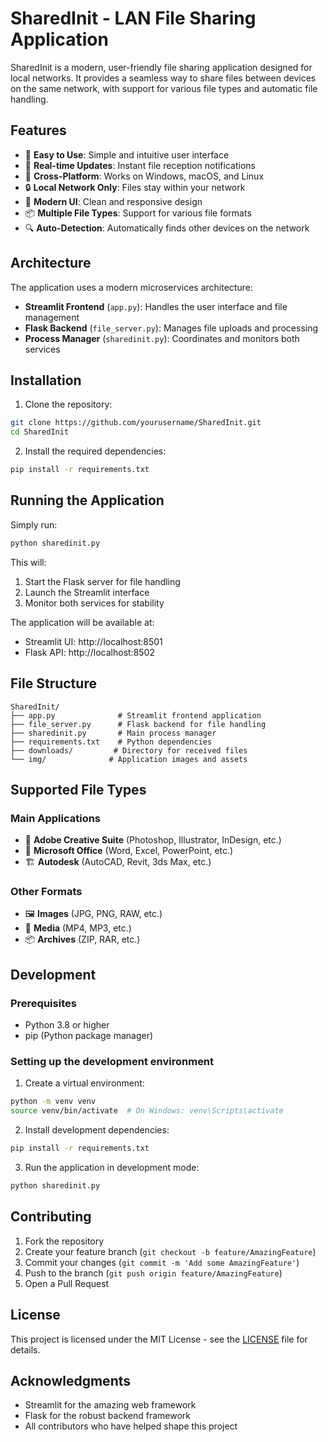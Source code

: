 # SharedInit - LAN File Sharing Application

SharedInit is a modern, user-friendly file sharing application designed for local networks. It provides a seamless way to share files between devices on the same network, with support for various file types and automatic file handling.

## Features

- 🚀 **Easy to Use**: Simple and intuitive user interface
- 🔄 **Real-time Updates**: Instant file reception notifications
- 📱 **Cross-Platform**: Works on Windows, macOS, and Linux
- 🔒 **Local Network Only**: Files stay within your network
- 🎨 **Modern UI**: Clean and responsive design
- 📦 **Multiple File Types**: Support for various file formats
- 🔍 **Auto-Detection**: Automatically finds other devices on the network

## Architecture

The application uses a modern microservices architecture:

- **Streamlit Frontend** (`app.py`): Handles the user interface and file management
- **Flask Backend** (`file_server.py`): Manages file uploads and processing
- **Process Manager** (`sharedinit.py`): Coordinates and monitors both services

## Installation

1. Clone the repository:
```bash
git clone https://github.com/yourusername/SharedInit.git
cd SharedInit
```

2. Install the required dependencies:
```bash
pip install -r requirements.txt
```

## Running the Application

Simply run:
```bash
python sharedinit.py
```

This will:
1. Start the Flask server for file handling
2. Launch the Streamlit interface
3. Monitor both services for stability

The application will be available at:
- Streamlit UI: http://localhost:8501
- Flask API: http://localhost:8502

## File Structure

```
SharedInit/
├── app.py              # Streamlit frontend application
├── file_server.py      # Flask backend for file handling
├── sharedinit.py       # Main process manager
├── requirements.txt    # Python dependencies
├── downloads/         # Directory for received files
└── img/              # Application images and assets
```

## Supported File Types

### Main Applications
- 🎨 **Adobe Creative Suite** (Photoshop, Illustrator, InDesign, etc.)
- 💼 **Microsoft Office** (Word, Excel, PowerPoint, etc.)
- 🏗️ **Autodesk** (AutoCAD, Revit, 3ds Max, etc.)

### Other Formats
- 🖼️ **Images** (JPG, PNG, RAW, etc.)
- 🎥 **Media** (MP4, MP3, etc.)
- 📦 **Archives** (ZIP, RAR, etc.)

## Development

### Prerequisites
- Python 3.8 or higher
- pip (Python package manager)

### Setting up the development environment

1. Create a virtual environment:
```bash
python -m venv venv
source venv/bin/activate  # On Windows: venv\Scripts\activate
```

2. Install development dependencies:
```bash
pip install -r requirements.txt
```

3. Run the application in development mode:
```bash
python sharedinit.py
```

## Contributing

1. Fork the repository
2. Create your feature branch (`git checkout -b feature/AmazingFeature`)
3. Commit your changes (`git commit -m 'Add some AmazingFeature'`)
4. Push to the branch (`git push origin feature/AmazingFeature`)
5. Open a Pull Request

## License

This project is licensed under the MIT License - see the [LICENSE](LICENSE) file for details.

## Acknowledgments

- Streamlit for the amazing web framework
- Flask for the robust backend framework
- All contributors who have helped shape this project
